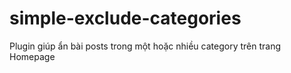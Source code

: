 simple-exclude-categories
=========================

Plugin giúp ẩn bài posts trong một hoặc nhiều category trên trang Homepage

